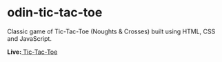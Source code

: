 # odin-tic-tac-toe

<p>Classic game of Tic-Tac-Toe (Noughts & Crosses) built using HTML, CSS and JavaScript.</p>

<p><strong>Live:</strong><a href="mattxmade.github.io/odin-tic-tac-toe" target="_blank"> Tic-Tac-Toe</a></p>
